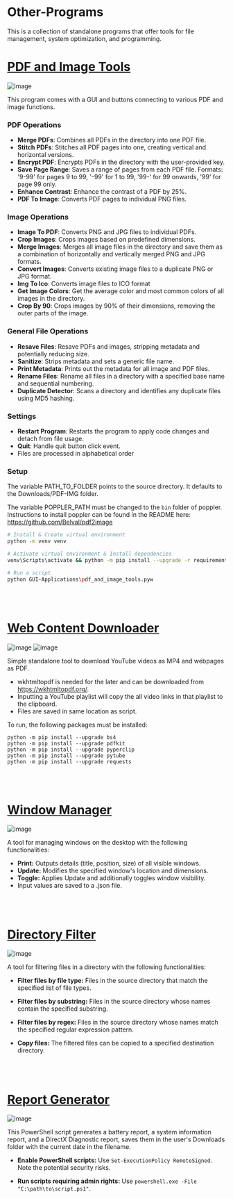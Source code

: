 # Other-Programs

This is a collection of standalone programs that offer tools for file management, system optimization, and programming.

# [PDF and Image Tools](GUI-Applications/pdf_and_image_tools.pyw)

![image](https://github.com/jack-200/other-programs/assets/86848773/71a45eee-b12a-418b-ab6f-77007146ba91)

This program comes with a GUI and buttons connecting to various PDF and image functions.

### PDF Operations

* **Merge PDFs**: Combines all PDFs in the directory into one PDF file.
* **Stitch PDFs**: Stitches all PDF pages into one, creating vertical and horizontal versions.
* **Encrypt PDF**: Encrypts PDFs in the directory with the user-provided key.
* **Save Page Range**: Saves a range of pages from each PDF file. Formats: '9-99' for pages 9 to 99, '-99' for 1 to
  99, '99-' for 99 onwards, '99' for page 99 only.
* **Enhance Contrast**: Enhance the contrast of a PDF by 25%.
* **PDF To Image**: Converts PDF pages to individual PNG files.

### Image Operations

* **Image To PDF**: Converts PNG and JPG files to individual PDFs.
* **Crop Images**: Crops images based on predefined dimensions.
* **Merge Images**: Merges all image files in the directory and save them as a combination of horizontally and
  vertically merged PNG and JPG formats.
* **Convert Images**: Converts existing image files to a duplicate PNG or JPG format.
* **Img To Ico**: Converts image files to ICO format
* **Get Image Colors**: Get the average color and most common colors of all images in the directory.
* **Crop By 90**: Crops images by 90% of their dimensions, removing the outer parts of the image.

### General File Operations

* **Resave Files**: Resave PDFs and images, stripping metadata and potentially reducing size.
* **Sanitize**: Strips metadata and sets a generic file name.
* **Print Metadata**: Prints out the metadata for all image and PDF files.
* **Rename Files**: Rename all files in a directory with a specified base name and sequential numbering.
* **Duplicate Detector**: Scans a directory and identifies any duplicate files using MD5 hashing.

### Settings

* **Restart Program**: Restarts the program to apply code changes and detach from file usage.
* **Quit**: Handle quit button click event.
* Files are processed in alphabetical order

### Setup

The variable PATH_TO_FOLDER points to the source directory. It defaults to the Downloads/PDF-IMG folder.

The variable POPPLER_PATH must be changed to the ```bin``` folder of poppler. Instructions to install poppler can be
found in the README here: https://github.com/Belval/pdf2image

```bash
# Install & Create virtual environment
python -m venv venv

# Activate virtual environment & Install dependencies
venv\Scripts\activate && python -m pip install --upgrade -r requirements.txt

# Run a script
python GUI-Applications\pdf_and_image_tools.pyw
```

<br><br>

# [Web Content Downloader](GUI-Applications/web_content_downloader/web_content_downloader.py)

![image](https://github.com/jack-200/other-programs/assets/86848773/f61602b8-f7b5-4e7f-a7c1-36cd3c115d47)
![image](https://github.com/jack-200/Other-Programs/assets/86848773/3933d1f2-21cb-4f3e-92cc-15de7be5c46b)

Simple standalone tool to download YouTube videos as MP4 and webpages as PDF.

* wkhtmltopdf is needed for the later and can be downloaded from https://wkhtmltopdf.org/.
* Inputting a YouTube playlist will copy the all video links in that playlist to the clipboard.
* Files are saved in same location as script.

To run, the following packages must be installed:

```
python -m pip install --upgrade bs4
python -m pip install --upgrade pdfkit
python -m pip install --upgrade pyperclip
python -m pip install --upgrade pytube
python -m pip install --upgrade requests
```

<br><br>

# [Window Manager](GUI-Applications/window_manager/window_manager.pyw)

![image](https://github.com/jack-200/other-programs/assets/86848773/fdedc72a-0016-46e0-8cb8-ab6aac16fd14)

A tool for managing windows on the desktop with the following functionalities:

* **Print:** Outputs details (title, position, size) of all visible windows.
* **Update:** Modifies the specified window's location and dimensions.
* **Toggle:** Applies Update and additionally toggles window visibility.
* Input values are saved to a .json file.

<br><br>

# [Directory Filter](GUI-Applications/directory_filter.pyw)

![image](https://github.com/jack-200/other-programs/assets/86848773/4d4429af-28c5-4db4-a068-150aab34edf2)

A tool for filtering files in a directory with the following functionalities:

* **Filter files by file type:** Files in the source directory that match the specified list of file types.

* **Filter files by substring:** Files in the source directory whose names contain the specified substring.

* **Filter files by regex:** Files in the source directory whose names match the specified regular expression pattern.

* **Copy files:** The filtered files can be copied to a specified destination directory.

<br><br>

# [Report Generator](shell-scripts/ReportGenerator.ps1)

![image](https://github.com/jack-200/other-programs/assets/86848773/43e68edb-0c8f-4773-a053-147f9e04e3c2)

This PowerShell script generates a battery report, a system information report, and a DirectX Diagnostic report, saves
them in the user's Downloads folder with the current date in the filename.

* **Enable PowerShell scripts:** Use `Set-ExecutionPolicy RemoteSigned`. Note the potential security risks.

* **Run scripts requiring admin rights:** Use `powershell.exe -File "C:\path\to\script.ps1"`.
